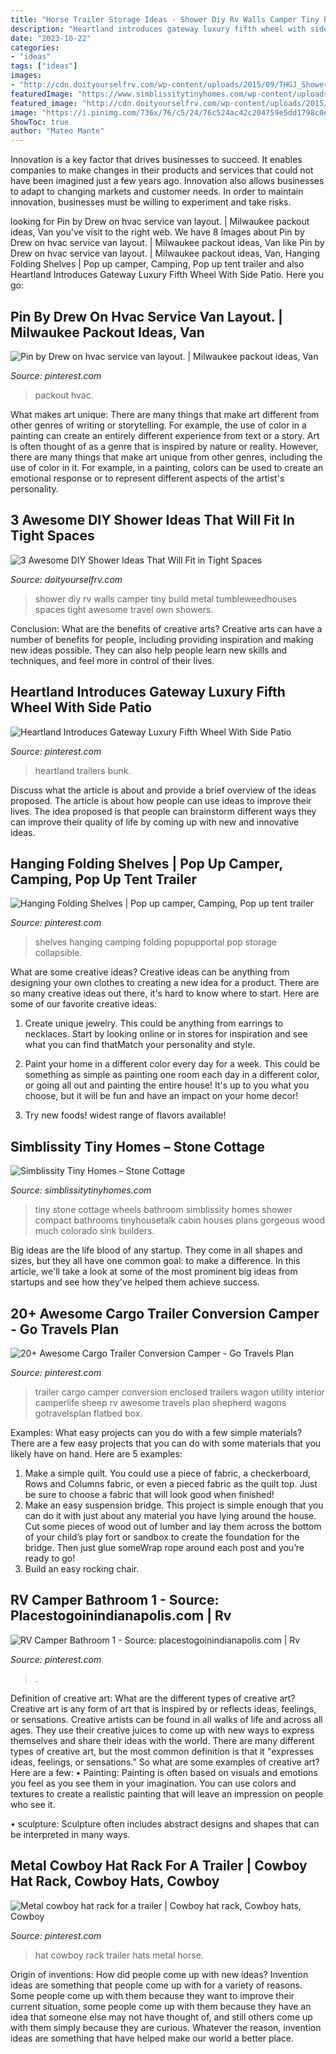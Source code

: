```yaml
---
title: "Horse Trailer Storage Ideas - Shower Diy Rv Walls Camper Tiny Build Metal Tumbleweedhouses Spaces Tight Awesome Travel Own Showers"
description: "Heartland introduces gateway luxury fifth wheel with side patio"
date: "2023-10-22"
categories:
- "ideas"
tags: ["ideas"]
images:
- "http://cdn.doityourselfrv.com/wp-content/uploads/2015/09/THGJ_Shower_-_0001_grande.jpg"
featuredImage: "https://www.simblissitytinyhomes.com/wp-content/uploads/2016/02/stone-cottage-bath.jpg"
featured_image: "http://cdn.doityourselfrv.com/wp-content/uploads/2015/09/THGJ_Shower_-_0001_grande.jpg"
image: "https://i.pinimg.com/736x/76/c5/24/76c524ac42c204759e5dd1798c0eb4fe.jpg"
ShowToc: true
author: "Mateo Mante"
---
```



Innovation is a key factor that drives businesses to succeed. It enables companies to make changes in their products and services that could not have been imagined just a few years ago. Innovation also allows businesses to adapt to changing markets and customer needs. In order to maintain innovation, businesses must be willing to experiment and take risks.

	

		
looking for Pin by Drew on hvac service van layout. | Milwaukee packout ideas, Van you've visit to the right web. We have 8 Images about Pin by Drew on hvac service van layout. | Milwaukee packout ideas, Van like Pin by Drew on hvac service van layout. | Milwaukee packout ideas, Van, Hanging Folding Shelves | Pop up camper, Camping, Pop up tent trailer and also Heartland Introduces Gateway Luxury Fifth Wheel With Side Patio. Here you go:
		
    
## Pin By Drew On Hvac Service Van Layout. | Milwaukee Packout Ideas, Van

<img loading=lazy src="https://i.pinimg.com/736x/7c/6f/38/7c6f38d7cb0a8a31a4eed1a87f6d3170.jpg" onerror="this.onerror=null;this.src='https://tse2.mm.bing.net/th?id=OIP.wopD0gnl78BYjSyZWEei1AHaJ3&amp;pid=15.1';" alt="Pin by Drew on hvac service van layout. | Milwaukee packout ideas, Van">

_Source: pinterest.com_

>packout hvac. 

	

What makes art unique: There are many things that make art different from other genres of writing or storytelling. For example, the use of color in a painting can create an entirely different experience from text or a story.
Art is often thought of as a genre that is inspired by nature or reality. However, there are many things that make art unique from other genres, including the use of color in it. For example, in a painting, colors can be used to create an emotional response or to represent different aspects of the artist's personality.

    
## 3 Awesome DIY Shower Ideas That Will Fit In Tight Spaces

<img loading=lazy src="http://cdn.doityourselfrv.com/wp-content/uploads/2015/09/THGJ_Shower_-_0001_grande.jpg" onerror="this.onerror=null;this.src='https://tse2.mm.bing.net/th?id=OIP.y8pjHqpsWiGgkfQP2LAhgQHaLF&amp;pid=15.1';" alt="3 Awesome DIY Shower Ideas That Will Fit in Tight Spaces">

_Source: doityourselfrv.com_

>shower diy rv walls camper tiny build metal tumbleweedhouses spaces tight awesome travel own showers. 

	

Conclusion: What are the benefits of creative arts?
Creative arts can have a number of benefits for people, including providing inspiration and making new ideas possible. They can also help people learn new skills and techniques, and feel more in control of their lives.

    
## Heartland Introduces Gateway Luxury Fifth Wheel With Side Patio

<img loading=lazy src="https://i.pinimg.com/736x/f1/18/e1/f118e1bec9efcc2eaec90d3cdce64bea--heartland-rv-open-range.jpg" onerror="this.onerror=null;this.src='https://tse3.mm.bing.net/th?id=OIP.Iox-nFQoscyCOCHtmvClgwHaE6&amp;pid=15.1';" alt="Heartland Introduces Gateway Luxury Fifth Wheel With Side Patio">

_Source: pinterest.com_

>heartland trailers bunk. 

	

Discuss what the article is about and provide a brief overview of the ideas proposed.
The article is about how people can use ideas to improve their lives. The idea proposed is that people can brainstorm different ways they can improve their quality of life by coming up with new and innovative ideas.

    
## Hanging Folding Shelves | Pop Up Camper, Camping, Pop Up Tent Trailer

<img loading=lazy src="https://i.pinimg.com/736x/bd/bd/22/bdbd22c2cdf65b27725d05dbe20563bc--camping-foods-family-camping.jpg" onerror="this.onerror=null;this.src='https://tse4.mm.bing.net/th?id=OIP.oGthJfBBCLhE8Xt9fM2y3gHaJ4&amp;pid=15.1';" alt="Hanging Folding Shelves | Pop up camper, Camping, Pop up tent trailer">

_Source: pinterest.com_

>shelves hanging camping folding popupportal pop storage collapsible. 

	

What are some creative ideas?
Creative ideas can be anything from designing your own clothes to creating a new idea for a product. There are so many creative ideas out there, it's hard to know where to start. Here are some of our favorite creative ideas:
1. Create unique jewelry. This could be anything from earrings to necklaces. Start by looking online or in stores for inspiration and see what you can find thatMatch your personality and style.

2. Paint your home in a different color every day for a week. This could be something as simple as painting one room each day in a different color, or going all out and painting the entire house! It's up to you what you choose, but it will be fun and have an impact on your home decor!

3. Try new foods! widest range of flavors available!

    
## Simblissity Tiny Homes – Stone Cottage

<img loading=lazy src="https://www.simblissitytinyhomes.com/wp-content/uploads/2016/02/stone-cottage-bath.jpg" onerror="this.onerror=null;this.src='https://tse3.mm.bing.net/th?id=OIP.eFGoT8VCIUfINJkBD9cIcAHaLG&amp;pid=15.1';" alt="Simblissity Tiny Homes – Stone Cottage">

_Source: simblissitytinyhomes.com_

>tiny stone cottage wheels bathroom simblissity homes shower compact bathrooms tinyhousetalk cabin houses plans gorgeous wood much colorado sink builders. 

	

Big ideas are the life blood of any startup. They come in all shapes and sizes, but they all have one common goal: to make a difference. In this article, we'll take a look at some of the most prominent big ideas from startups and see how they've helped them achieve success.

    
## 20+ Awesome Cargo Trailer Conversion Camper - Go Travels Plan

<img loading=lazy src="https://i.pinimg.com/736x/8f/8d/32/8f8d320873d720988cfda2bd2c33db2e.jpg" onerror="this.onerror=null;this.src='https://tse1.mm.bing.net/th?id=OIP.5SyPoHTtlHMutXKdJ1BUOQHaJ3&amp;pid=15.1';" alt="20+ Awesome Cargo Trailer Conversion Camper - Go Travels Plan">

_Source: pinterest.com_

>trailer cargo camper conversion enclosed trailers wagon utility interior camperlife sheep rv awesome travels plan shepherd wagons gotravelsplan flatbed box. 

	

Examples: What easy projects can you do with a few simple materials?
There are a few easy projects that you can do with some materials that you likely have on hand. Here are 5 examples:
1. Make a simple quilt. You could use a piece of fabric, a checkerboard, Rows and Columns fabric, or even a pieced fabric as the quilt top. Just be sure to choose a fabric that will look good when finished! 
2. Make an easy suspension bridge. This project is simple enough that you can do it with just about any material you have lying around the house. Cut some pieces of wood out of lumber and lay them across the bottom of your child’s play fort or sandbox to create the foundation for the bridge. Then just glue someWrap rope around each post and you’re ready to go! 
3. Build an easy rocking chair.

    
## RV Camper Bathroom 1 - Source: Placestogoinindianapolis.com | Rv

<img loading=lazy src="https://i.pinimg.com/736x/b3/5c/54/b35c5429a8fe7de2604dea701d6e788b.jpg" onerror="this.onerror=null;this.src='https://tse1.mm.bing.net/th?id=OIP.Tm9sbQrGxMc7OLq77bpIuQHaLH&amp;pid=15.1';" alt="RV Camper Bathroom 1 - Source: placestogoinindianapolis.com | Rv">

_Source: pinterest.com_

>. 

	

Definition of creative art: What are the different types of creative art?
Creative art is any form of art that is inspired by or reflects ideas, feelings, or sensations. Creative artists can be found in all walks of life and across all ages. They use their creative juices to come up with new ways to express themselves and share their ideas with the world. There are many different types of creative art, but the most common definition is that it "expresses ideas, feelings, or sensations." So what are some examples of creative art? Here are a few:
• Painting: Painting is often based on visuals and emotions you feel as you see them in your imagination. You can use colors and textures to create a realistic painting that will leave an impression on people who see it.

• sculpture: Sculpture often includes abstract designs and shapes that can be interpreted in many ways.

    
## Metal Cowboy Hat Rack For A Trailer | Cowboy Hat Rack, Cowboy Hats, Cowboy

<img loading=lazy src="https://i.pinimg.com/736x/76/c5/24/76c524ac42c204759e5dd1798c0eb4fe.jpg" onerror="this.onerror=null;this.src='https://tse1.mm.bing.net/th?id=OIP.scHyd9t5HYoTRFPXgc0AcwHaFk&amp;pid=15.1';" alt="Metal cowboy hat rack for a trailer | Cowboy hat rack, Cowboy hats, Cowboy">

_Source: pinterest.com_

>hat cowboy rack trailer hats metal horse. 

	

Origin of inventions: How did people come up with new ideas?
Invention ideas are something that people come up with for a variety of reasons. Some people come up with them because they want to improve their current situation, some people come up with them because they have an idea that someone else may not have thought of, and still others come up with them simply because they are curious. Whatever the reason, invention ideas are something that have helped make our world a better place.

